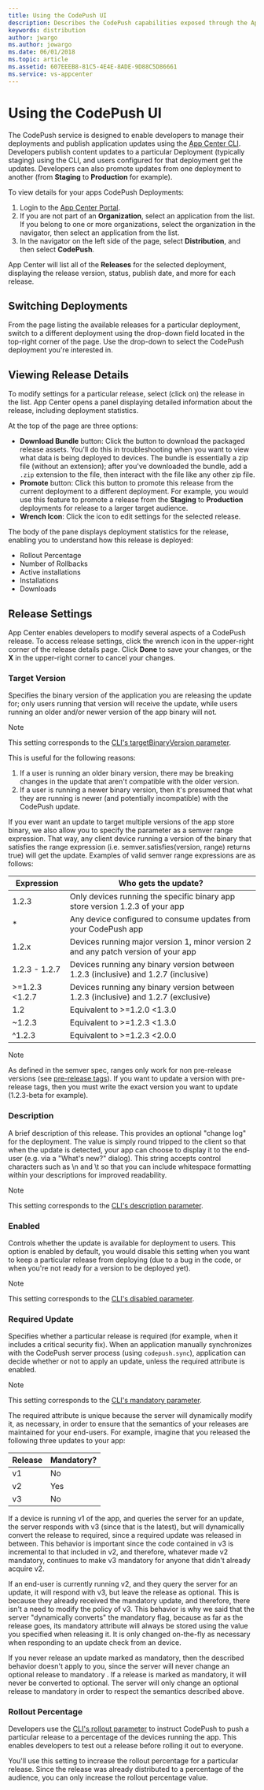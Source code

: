 ```yaml
---
title: Using the CodePush UI
description: Describes the CodePush capabilities exposed through the App Center Portal
keywords: distribution
author: jwargo
ms.author: jowargo
ms.date: 06/01/2018
ms.topic: article
ms.assetid: 607EEEB8-81C5-4E4E-8ADE-9D88C5D86661
ms.service: vs-appcenter
---
```


# Using the CodePush UI

The CodePush service is designed to enable developers to manage their deployments and publish application updates using the [App Center CLI](~/distribution/codepush/cli.md). Developers publish content updates to a particular Deployment (typically staging) using the CLI, and users configured for that deployment get the updates. Developers can also promote updates from one deployment to another (from **Staging** to **Production** for example).

To view details for your apps CodePush Deployments:

1. Login to the [App Center Portal](https://appcenter.ms).
2. If you are not part of an **Organization**, select an application from the list. If you belong to one or more organizations, select the organization in the navigator, then select an application from the list.
3. In the navigator on the left side of the page, select **Distribution**, and then select **CodePush**.

App Center will list all of the **Releases** for the selected deployment, displaying the release version, status, publish date, and more for each release.

## Switching Deployments

From the page listing the available releases for a particular deployment, switch to a different deployment using the drop-down field located in the top-right corner of the page. Use the drop-down to select the CodePush deployment you're interested in.

## Viewing Release Details

To modify settings for a particular release, select (click on) the release in the list. App Center opens a panel displaying detailed information about the release, including deployment statistics.

At the top of the page are three options:

+ **Download Bundle** button: Click the button to download the packaged release assets. You'll do this in troubleshooting when you want to view what data is being deployed to devices. The bundle is essentially a zip file (without an extension); after you've downloaded the bundle, add a `.zip` extension to the file, then interact with the file like any other zip file.
+ **Promote** button: Click this button to promote this release from the current deployment to a different deployment. For example, you would use this feature to promote a release from the **Staging** to **Production** deployments for release to a larger target audience.
+ **Wrench Icon**: Click the icon to edit settings for the selected release.

The body of the pane displays deployment statistics for the release, enabling you to understand how this release is deployed:

+ Rollout Percentage
+ Number of Rollbacks
+ Active installations
+ Installations
+ Downloads

## Release Settings

App Center enables developers to modify several aspects of a CodePush release. To access release settings, click the wrench icon in the upper-right corner of the release details page. Click **Done** to save your changes, or the **X** in the upper-right corner to cancel your changes.

### Target Version

Specifies the binary version of the application you are releasing the update for; only users running that version will receive the update, while users running an older and/or newer version of the app binary will not. 

> [!NOTE]
> This setting corresponds to the [CLI's targetBinaryVersion parameter](https://github.com/Microsoft/code-push/tree/master/cli#target-binary-version-parameter).

This is useful for the following reasons:

1. If a user is running an older binary version, there may be breaking changes in the update that aren't compatible with the older version.
2. If a user is running a newer binary version, then it's presumed that what they are running is newer (and potentially incompatible) with the CodePush update.

If you ever want an update to target multiple versions of the app store binary, we also allow you to specify the parameter as a semver range expression. That way, any client device running a version of the binary that satisfies the range expression (i.e. semver.satisfies(version, range) returns true) will get the update. Examples of valid semver range expressions are as follows:

| Expression     | Who gets the update?                                                               |
| -------------- | ---------------------------------------------------------------------------------- |
| 1.2.3          | Only devices running the specific binary app store version 1.2.3 of your app       |
| *              | Any device configured to consume updates from your CodePush app                    |
| 1.2.x          | Devices running major version 1, minor version 2 and any patch version of your app |
| 1.2.3 - 1.2.7  | Devices running any binary version between 1.2.3 (inclusive) and 1.2.7 (inclusive) |
| >=1.2.3 <1.2.7 | Devices running any binary version between 1.2.3 (inclusive) and 1.2.7 (exclusive) |
| 1.2            | Equivalent to >=1.2.0 <1.3.0                                                       |
| ~1.2.3         | Equivalent to >=1.2.3 <1.3.0                                                       |
| ^1.2.3         | Equivalent to >=1.2.3 <2.0.0                                                       |

> [!NOTE]
> As defined in the semver spec, ranges only work for non pre-release versions (see [pre-release tags](https://github.com/npm/node-semver#prerelease-tags)). If you want to update a version with pre-release tags, then you must write the exact version you want to update (1.2.3-beta for example).

### Description

A brief description of this release. This provides an optional "change log" for the deployment. The value is simply round tripped to the client so that when the update is detected, your app can choose to display it to the end-user (e.g. via a "What's new?" dialog). This string accepts control characters such as \n and \t so that you can include whitespace formatting within your descriptions for improved readability.

> [!NOTE]
> This setting corresponds to the [CLI's description parameter](https://github.com/Microsoft/code-push/tree/master/cli#description-parameter).

### Enabled

Controls whether the update is available for deployment to users. This option is enabled by default, you would disable this setting when you want to keep a particular release from deploying (due to a bug in the code, or when you're not ready for a version to be deployed yet).

> [!NOTE]
> This setting corresponds to the [CLI's disabled parameter](https://github.com/Microsoft/code-push/tree/master/cli#disabled-parameter).

### Required Update

Specifies whether a particular release is required (for example, when it includes a critical security fix). When an application manually synchronizes with the CodePush server process (using `codepush.sync`), application can decide whether or not to apply an update, unless the required attribute is enabled.

> [!NOTE]
> This setting corresponds to the [CLI's mandatory parameter](https://github.com/Microsoft/code-push/tree/master/cli#mandatory-parameter).

The required attribute is unique because the server will dynamically modify it, as necessary, in order to ensure that the semantics of your releases are maintained for your end-users. For example, imagine that you released the following three updates to your app:

| Release | Mandatory? |
| ------- | ---------- |
| v1      | No         |
| v2      | Yes        |
| v3      | No         |

If a device is running v1 of the app, and queries the server for an update, the server responds with v3 (since that is the latest), but will dynamically convert the release to required, since a required update was released in between. This behavior is important since the code contained in v3 is incremental to that included in v2, and therefore, whatever made v2 mandatory, continues to make v3 mandatory for anyone that didn't already acquire v2.

If an end-user is currently running v2, and they query the server for an update, it will respond with v3, but leave the release as optional. This is because they already received the mandatory update, and therefore, there isn't a need to modify the policy of v3. This behavior is why we said that the server "dynamically converts" the mandatory flag, because as far as the release goes, its mandatory attribute will always be stored using the value you specified when releasing it. It is only changed on-the-fly as necessary when responding to an update check from an device.

If you never release an update marked as mandatory, then the described behavior doesn't apply to you, since the server will never change an optional release to mandatory . If a release is marked as mandatory, it will never be converted to optional. The server will only change an optional release to mandatory in order to respect the semantics described above.

### Rollout Percentage

Developers use the [CLI's rollout parameter](https://github.com/Microsoft/code-push/tree/master/cli#rollout-parameter) to instruct CodePush to push a particular release to a percentage of the devices running the app. This enables developers to test out a release before rolling it out to everyone.

You'll use this setting to increase the rollout percentage for a particular release. Since the release was already distributed to a percentage of the audience, you can only increase the rollout percentage value.
